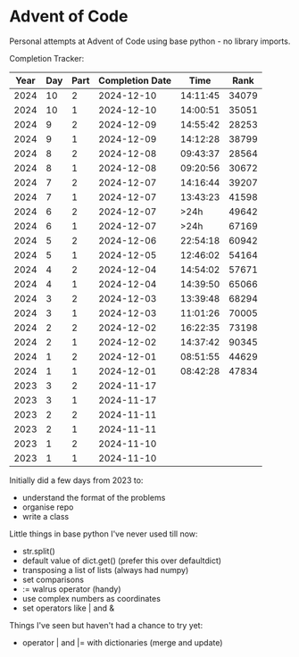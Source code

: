 # Advent of Code

Personal attempts at Advent of Code using base python - no library imports.  

Completion Tracker:

|Year|Day|Part|Completion Date|Time|Rank|
|-|-|-|-|-|-|
| 2024 | 10 | 2 | 2024-12-10 | 14:11:45 | 34079 |
| 2024 | 10 | 1 | 2024-12-10 | 14:00:51 | 35051 |
| 2024 | 9 | 2 | 2024-12-09 | 14:55:42 | 28253 |
| 2024 | 9 | 1 | 2024-12-09 | 14:12:28 | 38799 |
| 2024 | 8 | 2 | 2024-12-08 | 09:43:37 | 28564 |
| 2024 | 8 | 1 | 2024-12-08 | 09:20:56 | 30672 |
| 2024 | 7 | 2 | 2024-12-07 | 14:16:44 | 39207 |
| 2024 | 7 | 1 | 2024-12-07 | 13:43:23 | 41598 |
| 2024 | 6 | 2 | 2024-12-07 | >24h | 49642 |
| 2024 | 6 | 1 | 2024-12-07 | >24h | 67169 |
| 2024 | 5 | 2 | 2024-12-06 | 22:54:18 | 60942 |
| 2024 | 5 | 1 | 2024-12-05 | 12:46:02 | 54164 |
| 2024 | 4 | 2 | 2024-12-04 | 14:54:02 | 57671 |
| 2024 | 4 | 1 | 2024-12-04 | 14:39:50 | 65066 |
| 2024 | 3 | 2 | 2024-12-03 | 13:39:48 | 68294 |
| 2024 | 3 | 1 | 2024-12-03 | 11:01:26 | 70005 |
| 2024 | 2 | 2 | 2024-12-02 | 16:22:35 | 73198 |
| 2024 | 2 | 1 | 2024-12-02 | 14:37:42 | 90345 |
| 2024 | 1 | 2 | 2024-12-01 | 08:51:55 | 44629 |
| 2024 | 1 | 1 | 2024-12-01 | 08:42:28 | 47834 |
| 2023 | 3 | 2 | 2024-11-17 |||
| 2023 | 3 | 1 | 2024-11-17 |||
| 2023 | 2 | 2 | 2024-11-11 |||
| 2023 | 2 | 1 | 2024-11-11 |||
| 2023 | 1 | 2 | 2024-11-10 |||
| 2023 | 1 | 1 | 2024-11-10 |||

Initially did a few days from 2023 to:

- understand the format of the problems
- organise repo
- write a class

Little things in base python I've never used till now:

- str.split()
- default value of dict.get() (prefer this over defaultdict)
- transposing a list of lists (always had numpy)
- set comparisons
- := walrus operator (handy)
- use complex numbers as coordinates
- set operators like | and &

Things I've seen but haven't had a chance to try yet:

- operator | and |= with dictionaries (merge and update)
